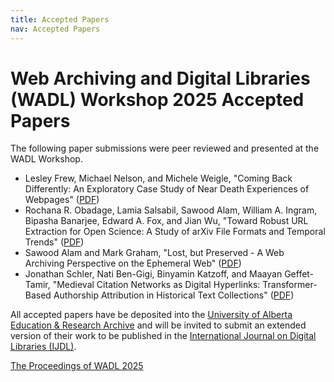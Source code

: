 ```yaml
---
title: Accepted Papers
nav: Accepted Papers
---
```

# Web Archiving and Digital Libraries (WADL) Workshop 2025 Accepted Papers

The following paper submissions were peer reviewed and presented at the WADL Workshop.

* Lesley Frew, Michael Nelson, and Michele Weigle, "Coming Back Differently: An Exploratory Case Study of Near Death Experiences of Webpages" (<a href="../papers/WADL2025_paper_5496.pdf">PDF</a>)
* Rochana R. Obadage, Lamia Salsabil, Sawood Alam, William A. Ingram, Bipasha Banarjee, Edward A. Fox, and Jian Wu, "Toward Robust URL Extraction for Open Science: A Study of arXiv File Formats and Temporal Trends" (<a href="../papers/WADL2025_paper_2113.pdf">PDF</a>)
* Sawood Alam and Mark Graham, "Lost, but Preserved - A Web Archiving Perspective on the Ephemeral Web" (<a href="../papers/WADL2025_paper_7643.pdf">PDF</a>)
* Jonathan Schler, Nati Ben-Gigi, Binyamin Katzoff, and Maayan Geffet-Tamir, "Medieval Citation Networks as Digital Hyperlinks: Transformer-Based Authorship Attribution in Historical Text Collections" (<a href="../papers/WADL2025_paper_0005.pdf">PDF</a>)

All accepted papers have be deposited into the [University of Alberta Education & Research Archive](https://ualberta.scholaris.ca/) and will be invited to submit an extended version of their work to be published in the [International Journal on Digital Libraries (IJDL)](https://link.springer.com/journal/799).

<p><span class="badge youtube"><a href="https://ualberta.scholaris.ca/items/02da5c1d-b765-4d68-beae-e0b794e2faec">The Proceedings of WADL 2025</a></span></p>